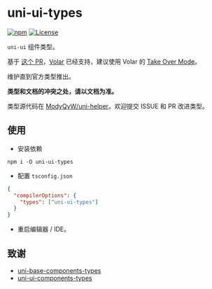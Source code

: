 # uni-ui-types

[![npm](https://img.shields.io/npm/v/uni-ui-types)](https://www.npmjs.com/package/uni-ui-types) [![License](https://img.shields.io/github/license/ModyQyW/uni-helper)](https://github.com/ModyQyW/uni-helper/blob/main/LICENSE)

`uni-ui` 组件类型。

基于 [这个 PR](https://github.com/vuejs/core/pull/3399)，[Volar](https://github.com/johnsoncodehk/volar) 已经支持，建议使用 Volar 的 [Take Over Mode](https://github.com/johnsoncodehk/volar/discussions/471)。

维护直到官方类型推出。

**类型和文档的冲突之处，请以文档为准。**

类型源代码在 [ModyQyW/uni-helper](https://github.com/ModyQyW/uni-helper)。欢迎提交 ISSUE 和 PR 改进类型。

## 使用

- 安装依赖

```shell
npm i -D uni-ui-types
```

- 配置 `tsconfig.json`

```json
{
  "compilerOptions": {
    "types": ["uni-ui-types"]
  }
}
```

- 重启编辑器 / IDE。

## 致谢

- [uni-base-components-types](https://github.com/satrong/uni-base-components-types)
- [uni-ui-components-types](https://github.com/satrong/uni-ui-components-types)
